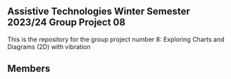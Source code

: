 ## Assistive Technologies Winter Semester 2023/24 Group Project 08

This is the repository for the group project number 8: Exploring Charts and Diagrams (2D) with vibration

## Members
